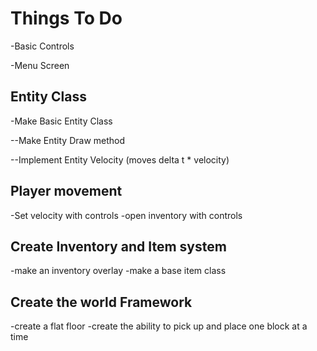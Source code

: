 # Things To Do

-Basic Controls

-Menu Screen

## Entity Class

-Make Basic Entity Class

--Make Entity Draw method

--Implement Entity Velocity (moves delta t * velocity)

## Player movement
-Set velocity with controls
-open inventory with controls

## Create Inventory and Item system
-make an inventory overlay
-make a base item class

## Create the world Framework
-create a flat floor
-create the ability to pick up and place one block at a time
